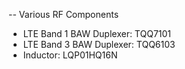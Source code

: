 --
Various RF Components
* LTE Band 1 BAW Duplexer: TQQ7101
* LTE Band 3 BAW Duplexer: TQQ6103
* Inductor: LQP01HQ16N
